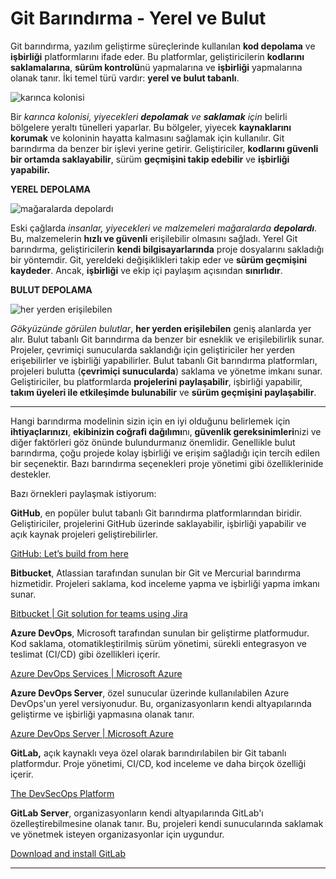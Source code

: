 # Git Barındırma - Yerel ve Bulut

Git barındırma, yazılım geliştirme süreçlerinde kullanılan **kod depolama** ve **işbirliği** platformlarını ifade eder. Bu platformlar, geliştiricilerin **kodlarını saklamalarına**, **sürüm kontrolü**nü yapmalarına ve **işbirliği** yapmalarına olanak tanır. İki temel türü vardır: **yerel ve bulut tabanlı**.

![karınca kolonisi](https://th.bing.com/th/id/R.231c086b683108d6032f1073927f4bd5?rik=Qyzg6SBo28p+vA&riu=http://1.bp.blogspot.com/-uehXkHMNbHE/UpoQxsc3-nI/AAAAAAAAIOs/7-NddsJAClY/s1600/103816-050-E0A7E362.jpg&ehk=nWsqL8mgQ8h1wTgbEKBMlVgiCb58cct0uWxY2JzrRok=&risl=&pid=ImgRaw&r=0)

Bir *karınca kolonisi, yiyecekleri **depolamak** ve **saklamak** için* belirli bölgelere yeraltı tünelleri yaparlar. Bu bölgeler, yiyecek **kaynaklarını korumak** ve koloninin hayatta kalmasını sağlamak için kullanılır. Git barındırma da benzer bir işlevi yerine getirir. Geliştiriciler, **kodlarını güvenli bir ortamda saklayabilir**, sürüm **geçmişini takip edebilir** ve **işbirliği yapabilir.**

**YEREL DEPOLAMA**

![mağaralarda depolardı](https://www.thewanders.eu/wp-content/uploads/2021/05/The-Road-to-Hell.jpg)

Eski çağlarda *insanlar, yiyecekleri ve malzemeleri mağaralarda **depolardı***. Bu, malzemelerin **hızlı ve güvenli** erişilebilir olmasını sağladı. Yerel Git barındırma, geliştiricilerin **kendi bilgisayarlarında** proje dosyalarını sakladığı bir yöntemdir. Git, yereldeki değişiklikleri takip eder ve **sürüm geçmişini kaydeder**. Ancak, **işbirliği** ve ekip içi paylaşım açısından **sınırlıdır**.

**BULUT DEPOLAMA**


![her yerden erişilebilen](https://c.pxhere.com/photos/8d/ff/clouds_on_the_world_sky_cloud_cloud_view_blue_white_fluffy_beautiful_landscape-1197974.jpg!d)

*Gökyüzünde görülen bulutlar*, **her yerden erişilebilen** geniş alanlarda yer alır. Bulut tabanlı Git barındırma da benzer bir esneklik ve erişilebilirlik sunar. Projeler, çevrimiçi sunucularda saklandığı için geliştiriciler her yerden erişebilirler ve işbirliği yapabilirler. Bulut tabanlı Git barındırma platformları, projeleri bulutta (**çevrimiçi sunucularda**) saklama ve yönetme imkanı sunar. Geliştiriciler, bu platformlarda **projelerini paylaşabilir**, işbirliği yapabilir, **takım üyeleri ile etkileşimde bulunabilir** ve **sürüm geçmişini paylaşabilir**.

---

Hangi barındırma modelinin sizin için en iyi olduğunu belirlemek için **ihtiyaçlarınızı**, **ekibinizin coğrafi dağılımı**nı, **güvenlik gereksinimleri**nizi ve diğer faktörleri göz önünde bulundurmanız önemlidir. Genellikle bulut barındırma, çoğu projede kolay işbirliği ve erişim sağladığı için tercih edilen bir seçenektir. Bazı barındırma seçenekleri proje yönetimi gibi özelliklerinide destekler.

Bazı örnekleri paylaşmak istiyorum:

**GitHub**, en popüler bulut tabanlı Git barındırma platformlarından biridir. Geliştiriciler, projelerini GitHub üzerinde saklayabilir, işbirliği yapabilir ve açık kaynak projeleri geliştirebilirler.

[GitHub: Let’s build from here](https://github.com/)

**Bitbucket**, Atlassian tarafından sunulan bir Git ve Mercurial barındırma hizmetidir. Projeleri saklama, kod inceleme yapma ve işbirliği yapma imkanı sunar.

[Bitbucket | Git solution for teams using Jira](https://bitbucket.org/)

**Azure DevOps**, Microsoft tarafından sunulan bir geliştirme platformudur. Kod saklama, otomatikleştirilmiş sürüm yönetimi, sürekli entegrasyon ve teslimat (CI/CD) gibi özellikleri içerir.

[Azure DevOps Services | Microsoft Azure](https://azure.microsoft.com/en-us/products/devops/)

**Azure DevOps Server**, özel sunucular üzerinde kullanılabilen Azure DevOps'un yerel versiyonudur. Bu, organizasyonların kendi altyapılarında geliştirme ve işbirliği yapmasına olanak tanır.

[Azure DevOps Server | Microsoft Azure](https://azure.microsoft.com/en-us/products/devops/server)

**GitLab,** açık kaynaklı veya özel olarak barındırılabilen bir Git tabanlı platformdur. Proje yönetimi, CI/CD, kod inceleme ve daha birçok özelliği içerir.

[The DevSecOps Platform](https://about.gitlab.com/)

**GitLab Server**, organizasyonların kendi altyapılarında GitLab'ı özelleştirebilmesine olanak tanır. Bu, projeleri kendi sunucularında saklamak ve yönetmek isteyen organizasyonlar için uygundur.

[Download and install GitLab](https://about.gitlab.com/install/)

---

